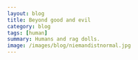```yaml
---
layout: blog
title: Beyond good and evil
category: blog
tags: [human]  
summary: Humans and rag dolls.
image: /images/blog/niemandistnormal.jpg
---
```

